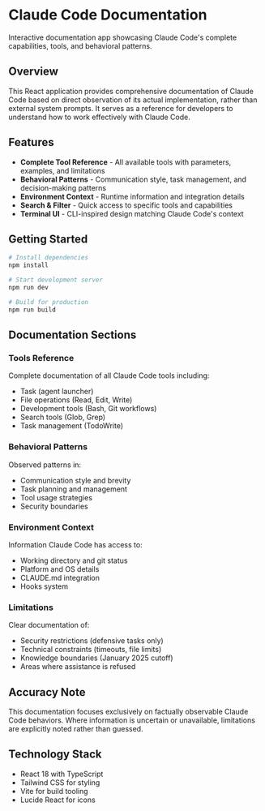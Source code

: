 # Claude Code Documentation

Interactive documentation app showcasing Claude Code's complete capabilities, tools, and behavioral patterns.

## Overview

This React application provides comprehensive documentation of Claude Code based on direct observation of its actual implementation, rather than external system prompts. It serves as a reference for developers to understand how to work effectively with Claude Code.

## Features

- **Complete Tool Reference** - All available tools with parameters, examples, and limitations
- **Behavioral Patterns** - Communication style, task management, and decision-making patterns
- **Environment Context** - Runtime information and integration details
- **Search & Filter** - Quick access to specific tools and capabilities
- **Terminal UI** - CLI-inspired design matching Claude Code's context

## Getting Started

```bash
# Install dependencies
npm install

# Start development server
npm run dev

# Build for production
npm run build
```

## Documentation Sections

### Tools Reference
Complete documentation of all Claude Code tools including:
- Task (agent launcher)
- File operations (Read, Edit, Write)
- Development tools (Bash, Git workflows)
- Search tools (Glob, Grep)
- Task management (TodoWrite)

### Behavioral Patterns
Observed patterns in:
- Communication style and brevity
- Task planning and management
- Tool usage strategies
- Security boundaries

### Environment Context
Information Claude Code has access to:
- Working directory and git status
- Platform and OS details
- CLAUDE.md integration
- Hooks system

### Limitations
Clear documentation of:
- Security restrictions (defensive tasks only)
- Technical constraints (timeouts, file limits)
- Knowledge boundaries (January 2025 cutoff)
- Areas where assistance is refused

## Accuracy Note

This documentation focuses exclusively on factually observable Claude Code behaviors. Where information is uncertain or unavailable, limitations are explicitly noted rather than guessed.

## Technology Stack

- React 18 with TypeScript
- Tailwind CSS for styling
- Vite for build tooling
- Lucide React for icons
